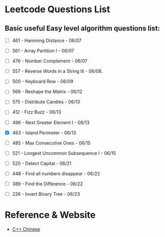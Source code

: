 # Leetcode Questions List

## Basic useful Easy level algorithm questions list:

 - [ ]  461 - Hamming Distance - 06/07
 - [ ]  561 - Array Partition I - 06/07
 - [ ]  476 - Number Complement - 06/07
 - [ ]  557 - Reverse Words in a String III - 06/08.
 - [ ]  500 - Keyboard Row - 06/09
 - [ ]  566 - Reshape the Matrix - 06/12
 - [ ]  575 - Distribute Candies - 06/13
 - [ ]  412 - Fizz Buzz - 06/13
 - [ ]  496 - Next Greater Element I - 06/13
 - [x]  463 - Island Perimeter - 06/13
 - [ ]  485 - Max Consecutive Ones - 06/15
 - [ ]  521 - Longest Uncommon Subsequence I - 06/15
 - [ ]  520 - Detect Capital - 06/21
 - [ ]  448 - Find all numbers disappear - 06/22
 - [ ]  389 - Find the Difference - 06/22
 - [ ]  226 - Invert Binary Tree - 06/23


# Reference & Website
* [C++ Chinese ](http://www.runoob.com/cplusplus/cpp-basic-syntax.html)  
